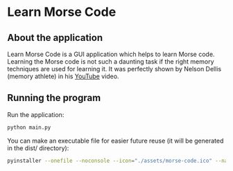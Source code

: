 # Learn Morse Code

## About the application
Learn Morse Code is a GUI application which helps to learn Morse code. Learning the Morse code is not such a daunting task if the right memory techniques are used for learning it. It was perfectly shown by Nelson Dellis (memory athlete) in his [YouTube](https://www.youtube.com/watch?v=D8tPkb98Fkk) video.

## Running the program

Run the application:
```bash
python main.py
```

You can make an executable file for easier future reuse (it will be generated in the dist/ directory):
```bash
pyinstaller --onefile --noconsole --icon="./assets/morse-code.ico" --name="learn-morse-code" main.py
```